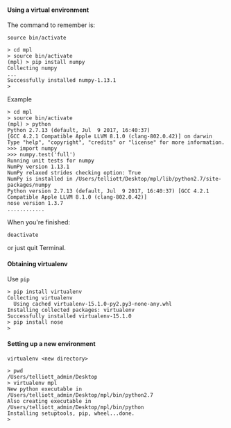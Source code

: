 #### Using a virtual environment

The command to remember is:

    source bin/activate

```
> cd mpl
> source bin/activate
(mpl) > pip install numpy
Collecting numpy
...
Successfully installed numpy-1.13.1
> 
```
Example

```
> cd mpl
> source bin/activate
(mpl) > python
Python 2.7.13 (default, Jul  9 2017, 16:40:37) 
[GCC 4.2.1 Compatible Apple LLVM 8.1.0 (clang-802.0.42)] on darwin
Type "help", "copyright", "credits" or "license" for more information.
>>> import numpy
>>> numpy.test('full')
Running unit tests for numpy
NumPy version 1.13.1
NumPy relaxed strides checking option: True
NumPy is installed in /Users/telliott/Desktop/mpl/lib/python2.7/site-packages/numpy
Python version 2.7.13 (default, Jul  9 2017, 16:40:37) [GCC 4.2.1 Compatible Apple LLVM 8.1.0 (clang-802.0.42)]
nose version 1.3.7
............
```

When you're finished:

    deactivate

or just quit Terminal.

#### Obtaining virtualenv

Use `pip` 

```
> pip install virtualenv
Collecting virtualenv
  Using cached virtualenv-15.1.0-py2.py3-none-any.whl
Installing collected packages: virtualenv
Successfully installed virtualenv-15.1.0
> pip install nose
> 
```

#### Setting up a new environment

    virtualenv <new directory>

```
> pwd
/Users/telliott_admin/Desktop
> virtualenv mpl
New python executable in /Users/telliott_admin/Desktop/mpl/bin/python2.7
Also creating executable in /Users/telliott_admin/Desktop/mpl/bin/python
Installing setuptools, pip, wheel...done.
>
```


